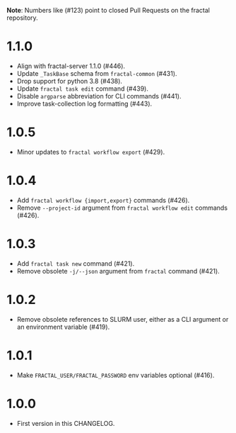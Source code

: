 **Note**: Numbers like (\#123) point to closed Pull Requests on the fractal repository.

# 1.1.0

* Align with fractal-server 1.1.0 (\#446).
* Update `_TaskBase` schema from `fractal-common` (\#431).
* Drop support for python 3.8 (\#438).
* Update `fractal task edit` command (\#439).
* Disable `argparse` abbreviation for CLI commands (\#441).
* Improve task-collection log formatting (\#443).

# 1.0.5

* Minor updates to `fractal workflow export` (\#429).

# 1.0.4

* Add `fractal workflow {import,export}` commands (\#426).
* Remove `--project-id` argument from `fractal workflow edit` commands (\#426).

# 1.0.3

* Add `fractal task new` command (\#421).
* Remove obsolete `-j/--json` argument from `fractal` command (\#421).

# 1.0.2

* Remove obsolete references to SLURM user, either as a CLI argument or an environment variable (\#419).

# 1.0.1

* Make `FRACTAL_USER/FRACTAL_PASSWORD` env variables optional (\#416).

# 1.0.0

* First version in this CHANGELOG.

